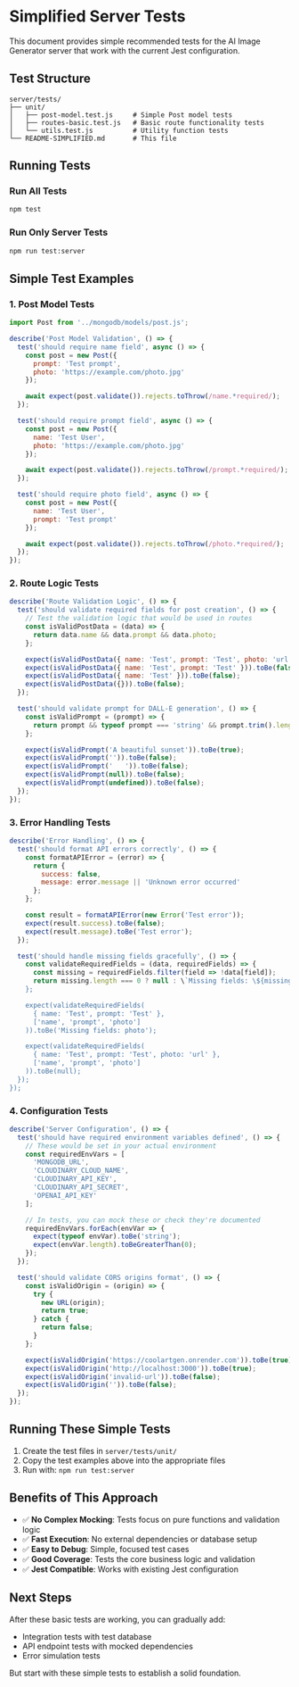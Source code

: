 # Simplified Server Tests

This document provides simple recommended tests for the AI Image Generator server that work with the current Jest configuration.

## Test Structure

```
server/tests/
├── unit/
│   ├── post-model.test.js     # Simple Post model tests
│   ├── routes-basic.test.js   # Basic route functionality tests
│   └── utils.test.js          # Utility function tests
└── README-SIMPLIFIED.md       # This file
```

## Running Tests

### Run All Tests
```bash
npm test
```

### Run Only Server Tests
```bash
npm run test:server
```

## Simple Test Examples

### 1. Post Model Tests
```javascript
import Post from '../mongodb/models/post.js';

describe('Post Model Validation', () => {
  test('should require name field', async () => {
    const post = new Post({
      prompt: 'Test prompt',
      photo: 'https://example.com/photo.jpg'
    });

    await expect(post.validate()).rejects.toThrow(/name.*required/);
  });

  test('should require prompt field', async () => {
    const post = new Post({
      name: 'Test User',
      photo: 'https://example.com/photo.jpg'
    });

    await expect(post.validate()).rejects.toThrow(/prompt.*required/);
  });

  test('should require photo field', async () => {
    const post = new Post({
      name: 'Test User',
      prompt: 'Test prompt'
    });

    await expect(post.validate()).rejects.toThrow(/photo.*required/);
  });
});
```

### 2. Route Logic Tests
```javascript
describe('Route Validation Logic', () => {
  test('should validate required fields for post creation', () => {
    // Test the validation logic that would be used in routes
    const isValidPostData = (data) => {
      return data.name && data.prompt && data.photo;
    };

    expect(isValidPostData({ name: 'Test', prompt: 'Test', photo: 'url' })).toBe(true);
    expect(isValidPostData({ name: 'Test', prompt: 'Test' })).toBe(false);
    expect(isValidPostData({ name: 'Test' })).toBe(false);
    expect(isValidPostData({})).toBe(false);
  });

  test('should validate prompt for DALL-E generation', () => {
    const isValidPrompt = (prompt) => {
      return prompt && typeof prompt === 'string' && prompt.trim().length > 0;
    };

    expect(isValidPrompt('A beautiful sunset')).toBe(true);
    expect(isValidPrompt('')).toBe(false);
    expect(isValidPrompt('   ')).toBe(false);
    expect(isValidPrompt(null)).toBe(false);
    expect(isValidPrompt(undefined)).toBe(false);
  });
});
```

### 3. Error Handling Tests
```javascript
describe('Error Handling', () => {
  test('should format API errors correctly', () => {
    const formatAPIError = (error) => {
      return {
        success: false,
        message: error.message || 'Unknown error occurred'
      };
    };

    const result = formatAPIError(new Error('Test error'));
    expect(result.success).toBe(false);
    expect(result.message).toBe('Test error');
  });

  test('should handle missing fields gracefully', () => {
    const validateRequiredFields = (data, requiredFields) => {
      const missing = requiredFields.filter(field => !data[field]);
      return missing.length === 0 ? null : \`Missing fields: \${missing.join(', ')}\`;
    };

    expect(validateRequiredFields(
      { name: 'Test', prompt: 'Test' },
      ['name', 'prompt', 'photo']
    )).toBe('Missing fields: photo');

    expect(validateRequiredFields(
      { name: 'Test', prompt: 'Test', photo: 'url' },
      ['name', 'prompt', 'photo']
    )).toBe(null);
  });
});
```

### 4. Configuration Tests
```javascript
describe('Server Configuration', () => {
  test('should have required environment variables defined', () => {
    // These would be set in your actual environment
    const requiredEnvVars = [
      'MONGODB_URL',
      'CLOUDINARY_CLOUD_NAME',
      'CLOUDINARY_API_KEY',
      'CLOUDINARY_API_SECRET',
      'OPENAI_API_KEY'
    ];

    // In tests, you can mock these or check they're documented
    requiredEnvVars.forEach(envVar => {
      expect(typeof envVar).toBe('string');
      expect(envVar.length).toBeGreaterThan(0);
    });
  });

  test('should validate CORS origins format', () => {
    const isValidOrigin = (origin) => {
      try {
        new URL(origin);
        return true;
      } catch {
        return false;
      }
    };

    expect(isValidOrigin('https://coolartgen.onrender.com')).toBe(true);
    expect(isValidOrigin('http://localhost:3000')).toBe(true);
    expect(isValidOrigin('invalid-url')).toBe(false);
    expect(isValidOrigin('')).toBe(false);
  });
});
```

## Running These Simple Tests

1. Create the test files in `server/tests/unit/`
2. Copy the test examples above into the appropriate files
3. Run with: `npm run test:server`

## Benefits of This Approach

- ✅ **No Complex Mocking**: Tests focus on pure functions and validation logic
- ✅ **Fast Execution**: No external dependencies or database setup
- ✅ **Easy to Debug**: Simple, focused test cases
- ✅ **Good Coverage**: Tests the core business logic and validation
- ✅ **Jest Compatible**: Works with existing Jest configuration

## Next Steps

After these basic tests are working, you can gradually add:
- Integration tests with test database
- API endpoint tests with mocked dependencies
- Error simulation tests

But start with these simple tests to establish a solid foundation.